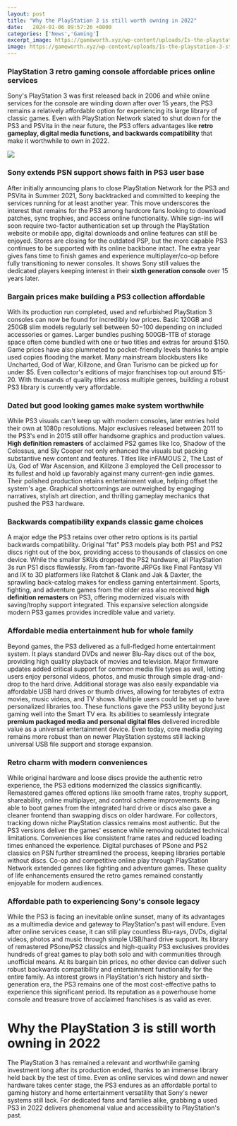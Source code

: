 ```yaml
---
layout: post
title: "Why the PlayStation 3 is still worth owning in 2022"
date:   2024-01-06 09:57:26 +0000
categories: ['News','Gaming']
excerpt_image: https://gameworth.xyz/wp-content/uploads/Is-the-playstation-3-still-worth-buying-review.jpg
image: https://gameworth.xyz/wp-content/uploads/Is-the-playstation-3-still-worth-buying-review.jpg
---
```


### **PlayStation 3 retro gaming console affordable prices online services** 
Sony's PlayStation 3 was first released back in 2006 and while online services for the console are winding down after over 15 years, the PS3 remains a relatively affordable option for experiencing its large library of classic games. Even with PlayStation Network slated to shut down for the PS3 and PSVita in the near future, the PS3 offers advantages like **retro gameplay, digital media functions, and backwards compatibility** that make it worthwhile to own in 2022.

![](https://gameworth.xyz/wp-content/uploads/Is-the-playstation-3-still-worth-buying-review.jpg)
### Sony extends PSN support shows faith in PS3 user base 
After initially announcing plans to close PlayStation Network for the PS3 and PSVita in Summer 2021, Sony backtracked and committed to keeping the services running for at least another year. This move underscores the interest that remains for the PS3 among hardcore fans looking to download patches, sync trophies, and access online functionality. While sign-ins will soon require two-factor authentication set up through the PlayStation website or mobile app, digital downloads and online features can still be enjoyed. 
Stores are closing for the outdated PSP, but the more capable PS3 continues to be supported with its online backbone intact. The extra year gives fans time to finish games and experience multiplayer/co-op before fully transitioning to newer consoles. It shows Sony still values the dedicated players keeping interest in their **sixth generation console** over 15 years later.
### Bargain prices make building a PS3 collection affordable
With its production run completed, used and refurbished PlayStation 3 consoles can now be found for incredibly low prices. Basic 120GB and 250GB slim models regularly sell between $50-$100 depending on included accessories or games. Larger bundles pushing 500GB-1TB of storage space often come bundled with one or two titles and extras for around $150. 
Game prices have also plummeted to pocket-friendly levels thanks to ample used copies flooding the market. Many mainstream blockbusters like Uncharted, God of War, Killzone, and Gran Turismo can be picked up for under $5. Even collector's editions of major franchises top out around $15-20. With thousands of quality titles across multiple genres, building a robust PS3 library is currently very affordable.
### Dated but good looking games make system worthwhile 
While PS3 visuals can't keep up with modern consoles, later entries hold their own at 1080p resolutions. Major exclusives released between 2011 to the PS3's end in 2015 still offer handsome graphics and production values. **High definition remasters** of acclaimed PS2 games like Ico, Shadow of the Colossus, and Sly Cooper not only enhanced the visuals but packing substantive new content and features. 
Titles like inFAMOUS 2, The Last of Us, God of War Ascension, and Killzone 3 employed the Cell processor to its fullest and hold up favorably against many current-gen indie games. Their polished production retains entertainment value, helping offset the system's age. Graphical shortcomings are outweighed by engaging narratives, stylish art direction, and thrilling gameplay mechanics that pushed the PS3 hardware.
### Backwards compatibility expands classic game choices
A major edge the PS3 retains over other retro options is its partial backwards compatibility. Original "fat" PS3 models play both PS1 and PS2 discs right out of the box, providing access to thousands of classics on one device. While the smaller SKUs dropped the PS2 hardware, all PlayStation 3s run PS1 discs flawlessly. 
From fan-favorite JRPGs like Final Fantasy VII and IX to 3D platformers like Ratchet & Clank and Jak & Daxter, the sprawling back-catalog makes for endless gaming entertainment. Sports, fighting, and adventure games from the older eras also received **high definition remasters** on PS3, offering modernized visuals with saving/trophy support integrated. This expansive selection alongside modern PS3 games provides incredible value and variety.
### Affordable media entertainment hub for whole family 
Beyond games, the PS3 delivered as a full-fledged home entertainment system. It plays standard DVDs and newer Blu-Ray discs out of the box, providing high quality playback of movies and television. Major firmware updates added critical support for common media file types as well, letting users enjoy personal videos, photos, and music through simple drag-and-drop to the hard drive. 
Additional storage was also easily expandable via affordable USB hard drives or thumb drives, allowing for terabytes of extra movies, music videos, and TV shows. Multiple users could be set up to have personalized libraries too. These functions gave the PS3 utility beyond just gaming well into the Smart TV era. 
Its abilities to seamlessly integrate **premium packaged media and personal digital files** delivered incredible value as a universal entertainment device. Even today, core media playing remains more robust than on newer PlayStation systems still lacking universal USB file support and storage expansion.
### Retro charm with modern conveniences 
While original hardware and loose discs provide the authentic retro experience, the PS3 editions modernized the classics significantly. Remastered games offered options like smooth frame rates, trophy support, shareability, online multiplayer, and control scheme improvements. Being able to boot games from the integrated hard drive or discs also gave a cleaner frontend than swapping discs on older hardware.
For collectors, tracking down niche PlayStation classics remains most authentic. But the PS3 versions deliver the games' essence while removing outdated technical limitations. Conveniences like consistent frame rates and reduced loading times enhanced the experience. 
Digital purchases of PSone and PS2 classics on PSN further streamlined the process, keeping libraries portable without discs. Co-op and competitive online play through PlayStation Network extended genres like fighting and adventure games. These quality of life enhancements ensured the retro games remained constantly enjoyable for modern audiences.
### Affordable path to experiencing Sony's console legacy
While the PS3 is facing an inevitable online sunset, many of its advantages as a multimedia device and gateway to PlayStation's past will endure. Even after online services cease, it can still play countless Blu-rays, DVDs, digital videos, photos and music through simple USB/hard drive support. 
Its library of remastered PSone/PS2 classics and high-quality PS3 exclusives provides hundreds of great games to play both solo and with communities through unofficial means. At its bargain bin prices, no other device can deliver such robust backwards compatibility and entertainment functionality for the entire family. 
As interest grows in PlayStation's rich history and sixth-generation era, the PS3 remains one of the most cost-effective paths to experience this significant period. Its reputation as a powerhouse home console and treasure trove of acclaimed franchises is as valid as ever.
# Why the PlayStation 3 is still worth owning in 2022
The PlayStation 3 has remained a relevant and worthwhile gaming investment long after its production ended, thanks to an immense library held back by the test of time. Even as online services wind down and newer hardware takes center stage, the PS3 endures as an affordable portal to gaming history and home entertainment versatility that Sony's newer systems still lack. For dedicated fans and families alike, grabbing a used PS3 in 2022 delivers phenomenal value and accessibility to PlayStation's past.